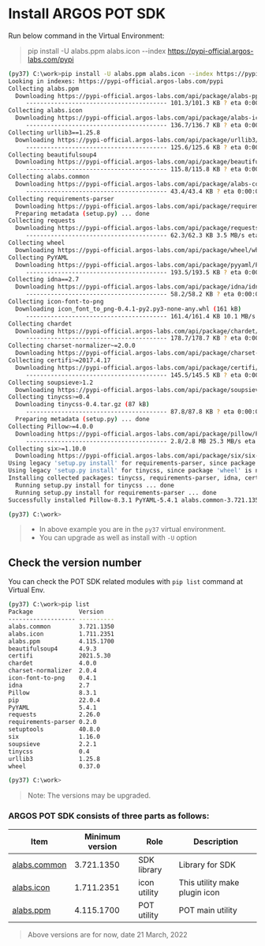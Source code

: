 # Install ARGOS POT SDK

Run below command in the Virtual Environment:

> pip install -U alabs.ppm alabs.icon --index https://pypi-official.argos-labs.com/pypi

```bash
(py37) C:\work>pip install -U alabs.ppm alabs.icon --index https://pypi-official.argos-labs.com/pypi
Looking in indexes: https://pypi-official.argos-labs.com/pypi
Collecting alabs.ppm
  Downloading https://pypi-official.argos-labs.com/api/package/alabs-ppm/alabs.ppm-4.115.1700-py3-none-any.whl (101 kB)
     ---------------------------------------- 101.3/101.3 KB ? eta 0:00:00
Collecting alabs.icon
  Downloading https://pypi-official.argos-labs.com/api/package/alabs-icon/alabs.icon-1.711.2351-py3-none-any.whl (136 kB)
     ---------------------------------------- 136.7/136.7 KB ? eta 0:00:00
Collecting urllib3==1.25.8
  Downloading https://pypi-official.argos-labs.com/api/package/urllib3/urllib3-1.25.8-py2.py3-none-any.whl (125 kB)
     ---------------------------------------- 125.6/125.6 KB ? eta 0:00:00
Collecting beautifulsoup4
  Downloading https://pypi-official.argos-labs.com/api/package/beautifulsoup4/beautifulsoup4-4.9.3-py3-none-any.whl (115 kB)
     ---------------------------------------- 115.8/115.8 KB ? eta 0:00:00
Collecting alabs.common
  Downloading https://pypi-official.argos-labs.com/api/package/alabs-common/alabs.common-3.721.1350-py3-none-any.whl (43 kB)
     ---------------------------------------- 43.4/43.4 KB ? eta 0:00:00
Collecting requirements-parser
  Downloading https://pypi-official.argos-labs.com/api/package/requirements-parser/requirements-parser-0.2.0.tar.gz (6.3 kB)
  Preparing metadata (setup.py) ... done
Collecting requests
  Downloading https://pypi-official.argos-labs.com/api/package/requests/requests-2.26.0-py2.py3-none-any.whl (62 kB)
     ---------------------------------------- 62.3/62.3 KB 3.5 MB/s eta 0:00:00
Collecting wheel
  Downloading https://pypi-official.argos-labs.com/api/package/wheel/wheel-0.37.0-py2.py3-none-any.whl (35 kB)
Collecting PyYAML
  Downloading https://pypi-official.argos-labs.com/api/package/pyyaml/PyYAML-5.4.1-cp37-cp37m-win32.whl (193 kB)
     ---------------------------------------- 193.5/193.5 KB ? eta 0:00:00
Collecting idna==2.7
  Downloading https://pypi-official.argos-labs.com/api/package/idna/idna-2.7-py2.py3-none-any.whl (58 kB)
     ---------------------------------------- 58.2/58.2 KB ? eta 0:00:00
Collecting icon-font-to-png
  Downloading icon_font_to_png-0.4.1-py2.py3-none-any.whl (161 kB)
     ---------------------------------------- 161.4/161.4 KB 10.1 MB/s eta 0:00:00
Collecting chardet
  Downloading https://pypi-official.argos-labs.com/api/package/chardet/chardet-4.0.0-py2.py3-none-any.whl (178 kB)
     ---------------------------------------- 178.7/178.7 KB ? eta 0:00:00
Collecting charset-normalizer~=2.0.0
  Downloading https://pypi-official.argos-labs.com/api/package/charset-normalizer/charset_normalizer-2.0.4-py3-none-any.whl (36 kB)
Collecting certifi>=2017.4.17
  Downloading https://pypi-official.argos-labs.com/api/package/certifi/certifi-2021.5.30-py2.py3-none-any.whl (145 kB)
     ---------------------------------------- 145.5/145.5 KB ? eta 0:00:00
Collecting soupsieve>1.2
  Downloading https://pypi-official.argos-labs.com/api/package/soupsieve/soupsieve-2.2.1-py3-none-any.whl (33 kB)
Collecting tinycss>=0.4
  Downloading tinycss-0.4.tar.gz (87 kB)
     ---------------------------------------- 87.8/87.8 KB ? eta 0:00:00
  Preparing metadata (setup.py) ... done
Collecting Pillow>=4.0.0
  Downloading https://pypi-official.argos-labs.com/api/package/pillow/Pillow-8.3.1-cp37-cp37m-win32.whl (2.8 MB)
     ---------------------------------------- 2.8/2.8 MB 25.3 MB/s eta 0:00:00
Collecting six>=1.10.0
  Downloading https://pypi-official.argos-labs.com/api/package/six/six-1.16.0-py2.py3-none-any.whl (11 kB)
Using legacy 'setup.py install' for requirements-parser, since package 'wheel' is not installed.
Using legacy 'setup.py install' for tinycss, since package 'wheel' is not installed.
Installing collected packages: tinycss, requirements-parser, idna, certifi, wheel, urllib3, soupsieve, six, PyYAML, Pillow, charset-normalizer, chardet, requests, beautifulsoup4, icon-font-to-png, alabs.common, alabs.ppm, alabs.icon
  Running setup.py install for tinycss ... done
  Running setup.py install for requirements-parser ... done
Successfully installed Pillow-8.3.1 PyYAML-5.4.1 alabs.common-3.721.1350 alabs.icon-1.711.2351 alabs.ppm-4.115.1700 beautifulsoup4-4.9.3 certifi-2021.5.30 chardet-4.0.0 charset-normalizer-2.0.4 icon-font-to-png-0.4.1 idna-2.7 requests-2.26.0 requirements-parser-0.2.0 six-1.16.0 soupsieve-2.2.1 tinycss-0.4 urllib3-1.25.8 wheel-0.37.0

(py37) C:\work>
```

> * In above example you are in the `py37` virtual environment.
> * You can upgrade as well as install with `-U` option

## Check the version number

You can check the POT SDK related modules with `pip list` command at Virtual Env.

```bash
(py37) C:\work>pip list
Package             Version
------------------- ----------
alabs.common        3.721.1350
alabs.icon          1.711.2351
alabs.ppm           4.115.1700
beautifulsoup4      4.9.3
certifi             2021.5.30
chardet             4.0.0
charset-normalizer  2.0.4
icon-font-to-png    0.4.1
idna                2.7
Pillow              8.3.1
pip                 22.0.4
PyYAML              5.4.1
requests            2.26.0
requirements-parser 0.2.0
setuptools          40.8.0
six                 1.16.0
soupsieve           2.2.1
tinycss             0.4
urllib3             1.25.8
wheel               0.37.0

(py37) C:\work>
```

> Note: The versions may be upgraded.

### ARGOS POT SDK consists of three parts as follows:

| Item | Minimum version | Role | Description |
|---|---|---|---|
| [alabs.common](https://pypi-official.argos-labs.com/#/package/alabs-common) | 3.721.1350 | SDK library | Library for SDK |
| [alabs.icon](https://pypi-official.argos-labs.com/#/package/alabs-icon) | 1.711.2351 | icon utility | This utility make plugin icon |
| [alabs.ppm](https://pypi-official.argos-labs.com/#/package/alabs-ppm) | 4.115.1700 | POT utility | POT main utility |

> Above versions are for now, date 21 March, 2022
